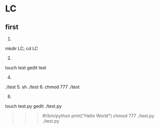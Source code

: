 # LC

## first
1.
mkdir LC; cd LC

2.
touch test
gedit test

4.
./test
5.
sh ./test
6.
chmod 777 ./test

8.
touch test.py
gedit ./test.py
  >>> #!/bin/python
  >>> print("Hello World")
chmod 777 ./test.py
./test.py
